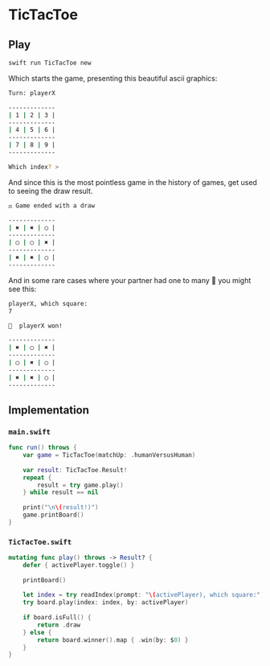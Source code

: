 # TicTacToe

## Play

```sh
swift run TicTacToe new
```

Which starts the game, presenting this beautiful ascii graphics:

```bash
Turn: playerX

-------------
| 1 | 2 | 3 |
-------------
| 4 | 5 | 6 |
-------------
| 7 | 8 | 9 |
-------------

Which index? >
```

And since this is the most pointless game in the history of games, get used to seeing the draw result.

```bash
⚖️ Game ended with a draw

-------------
| ✖ | ✖ | ◯ |
-------------
| ◯ | ◯ | ✖ |
-------------
| ✖ | ✖ | ◯ |
-------------
```

And in some rare cases where your partner had one to many 🍺 you might see this:

```bash
playerX, which square:
7

🎉  playerX won!

-------------
| ✖ | ◯ | ✖ |
-------------
| ◯ | ✖ | ◯ |
-------------
| ✖ | ✖ | ◯ |
-------------
```


## Implementation

### `main.swift`

```swift
func run() throws {
    var game = TicTacToe(matchUp: .humanVersusHuman)
    
    var result: TicTacToe.Result!
    repeat {
        result = try game.play()
    } while result == nil
    
    print("\n\(result!)")
    game.printBoard()
}
```

### `TicTacToe.swift`

```swift
mutating func play() throws -> Result? {
    defer { activePlayer.toggle() }
    
    printBoard()
    
    let index = try readIndex(prompt: "\(activePlayer), which square:")
    try board.play(index: index, by: activePlayer)
    
    if board.isFull() {
        return .draw
    } else {
        return board.winner().map { .win(by: $0) }
    }
}
````